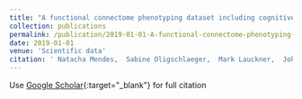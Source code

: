 ```yaml
---
title: "A functional connectome phenotyping dataset including cognitive state and personality measures"
collection: publications
permalink: /publication/2019-01-01-A-functional-connectome-phenotyping-dataset-including-cognitive-state-and-personality-measures
date: 2019-01-01
venue: 'Scientific data'
citation: ' Natacha Mendes,  Sabine Oligschlaeger,  Mark Lauckner,  Johannes Golchert,  Julia Huntenburg,  Marcel Falkiewicz,  Melissa Ellamil,  Sarah Krause,  Blazej Baczkowski,  Roberto Cozatl,  others others, &quot;A functional connectome phenotyping dataset including cognitive state and personality measures.&quot; Scientific data, 2019.'
---
```

Use [Google Scholar](https://scholar.google.com/scholar?q=A+functional+connectome+phenotyping+dataset+including+cognitive+state+and+personality+measures){:target="_blank"} for full citation